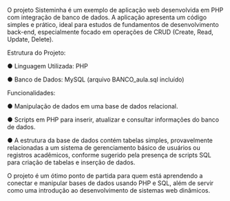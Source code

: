 O projeto Sisteminha é um exemplo de aplicação web desenvolvida em PHP com integração de banco de dados. A aplicação apresenta um código simples e prático, ideal para estudos de fundamentos de desenvolvimento back-end, especialmente focado em operações de CRUD (Create, Read, Update, Delete).

Estrutura do Projeto:

● Linguagem Utilizada: PHP

● Banco de Dados: MySQL (arquivo BANCO_aula.sql incluído)

Funcionalidades:

● Manipulação de dados em uma base de dados relacional.

● Scripts em PHP para inserir, atualizar e consultar informações do banco de dados.

● A estrutura da base de dados contém tabelas simples, provavelmente relacionadas a um sistema de gerenciamento básico de usuários ou registros acadêmicos, conforme sugerido pela presença de scripts SQL para criação de tabelas e inserção de dados​.

O projeto é um ótimo ponto de partida para quem está aprendendo a conectar e manipular bases de dados usando PHP e SQL, além de servir como uma introdução ao desenvolvimento de sistemas web dinâmicos.
